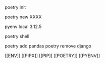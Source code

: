 
poetry init

poetry new XXXX

pyenv local 3.12.5

poetry shell

poetry add pandas
poetry remove django

[[ENV]] [[PIPX]] [[PIP]] [[POETRY]] [[PYENV]] 